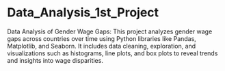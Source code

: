 # Data_Analysis_1st_Project
Data Analysis of Gender Wage Gaps: This project analyzes gender wage gaps across countries over time using Python libraries like Pandas, Matplotlib, and Seaborn. It includes data cleaning, exploration, and visualizations such as histograms, line plots, and box plots to reveal trends and insights into wage disparities.
